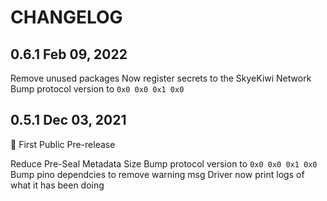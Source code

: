 # CHANGELOG
## 0.6.1 Feb 09, 2022

Remove unused packages
Now register secrets to the SkyeKiwi Network
Bump protocol version to `0x0 0x0 0x1 0x0`


## 0.5.1 Dec 03, 2021
🎉 First Public Pre-release

Reduce Pre-Seal Metadata Size
Bump protocol version to `0x0 0x0 0x1 0x0`
Bump pino dependcies to remove warning msg
Driver now print logs of what it has been doing
